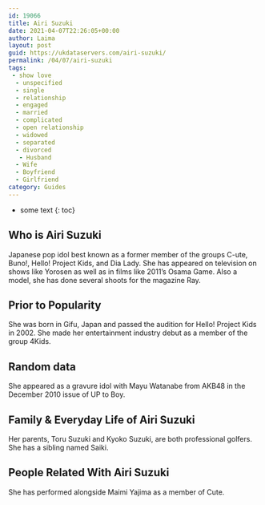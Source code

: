 ```yaml
---
id: 19066
title: Airi Suzuki
date: 2021-04-07T22:26:05+00:00
author: Laima
layout: post
guid: https://ukdataservers.com/airi-suzuki/
permalink: /04/07/airi-suzuki
tags:
 - show love
  - unspecified
  - single
  - relationship
  - engaged
  - married
  - complicated
  - open relationship
  - widowed
  - separated
  - divorced
   - Husband
  - Wife
  - Boyfriend
  - Girlfriend
category: Guides
---
```


* some text
{: toc}


## Who is Airi Suzuki
                  
                  
                  
Japanese pop idol best known as a former member of the groups C-ute, Buno!, Hello! Project Kids, and Dia Lady. She has appeared on television on shows like Yorosen as well as in films like 2011&#8217;s Osama Game. Also a model, she has done several shoots for the magazine Ray.
                  
              
            
              
            
                
                
                
## Prior to Popularity
                  
                  
                  
She was born in Gifu, Japan and passed the audition for Hello! Project Kids in 2002. She made her entertainment industry debut as a member of the group 4Kids.
                  
              
            
              
            
                
                
                
## Random data
                  
                  
                  
She appeared as a gravure idol with Mayu Watanabe from AKB48 in the December 2010 issue of UP to Boy.
                  
              
            
              
            
                
                
                
## Family & Everyday Life of Airi Suzuki
                  
                  
                  
Her parents, Toru Suzuki and Kyoko Suzuki, are both professional golfers. She has a sibling named Saiki.
                  
              
            
              
            
                
                
                
## People Related With Airi Suzuki
                  
                  
                  
She has performed alongside Maimi Yajima as a member of Cute.
                  
              
            
              
            
                
              
            
              
              
            
            
              
            
          
          
          